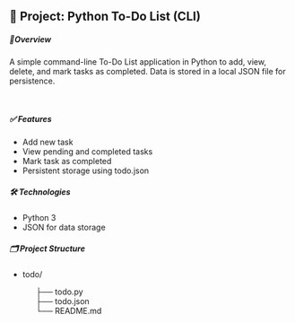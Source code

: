  <h2>🔐 Project: Python To-Do List (CLI)</h2>
<h5>📌Overview</h5>
<p>A simple command-line To-Do List application in Python to add, view, delete, and mark tasks as completed. Data is stored in a local JSON file for persistence.</p>
<br>
<h5>✅ Features</h5>
<ul>
    <li>Add new task</li>
    <li>View pending and completed tasks</li>
    <li>Mark task as completed</li>
    <li>Persistent storage using todo.json</li>
</ul>
<h5>🛠️ Technologies</h5>
<ul>
    <li>Python 3</li>
    <li>JSON for data storage</li>
</ul>
<h5>🗂️ Project Structure</h5>
<ul>
<li>todo/</li>
    <ul style="list-style:none;">
        <li>├── todo.py</li>
        <li>├── todo.json</li>
        <li>└── README.md</li>
    </ul>
</ul>